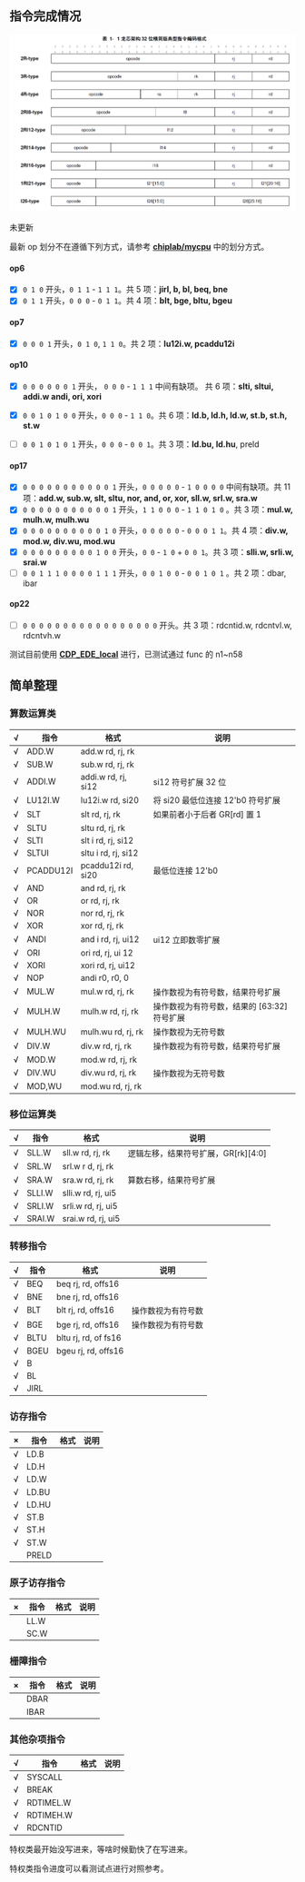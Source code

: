 ## 指令完成情况



![指令格式](./doc/pic/指令格式.png)

未更新

最新 op 划分不在遵循下列方式，请参考 **[chiplab/mycpu](https://gitee.com/loongson-edu/chiplab/tree/chiplab_diff/IP/myCPU)** 中的划分方式。

#### op6

- [x] `0 1 0`  开头，`0 1 1` - `1 1 1`。共 5 项：**jirl, b, bl, beq, bne**
- [x] `0 1 1` 开头，`0 0 0` - `0 1 1`。共 4 项：**blt, bge, bltu, bgeu**

#### op7

- [x] `0 0 0 1` 开头，`0 1 0`, `1 1 0`。共 2 项：**lu12i.w, pcaddu12i**

#### op10

- [x] `0 0 0 0 0 0 1` 开头， `0 0 0` - `1 1 1` 中间有缺项。 共 6 项：**slti, sltui, addi.w andi, ori, xori**

- [x] `0 0 1 0 1 0 0` 开头，`0 0 0` - `1 1 0`。共 6 项：**ld.b, ld.h, ld.w, st.b, st.h, st.w**
- [ ] `0 0 1 0 1 0 1` 开头，`0 0 0` - `0 0 1`。共 3 项：**ld.bu, ld.hu**, preld

#### op17

- [x] `0 0 0 0 0 0 0 0 0 0 0 1` 开头，`0 0 0 0 0` - `1 0 0 0 0`  中间有缺项。共 11 项：**add.w, sub.w, slt, sltu, nor, and, or, xor, sll.w, srl.w, sra.w**
- [x] `0 0 0 0 0 0 0 0 0 0 0 1` 开头，`1 1 0 0 0` - `1 1 0 1 0` 。共 3 项：**mul.w, mulh.w, mulh.wu**
- [x] `0 0 0 0 0 0 0 0 0 0 1 0` 开头，`0 0 0 0 0` - `0 0 0 1 1`。共 4 项：**div.w, mod.w, div.wu, mod.wu** 
- [x] `0 0 0 0 0 0 0 0 0 1 0 0` 开头，`0 0` - `1 0` + `0 0 1`。共 3 项：**slli.w, srli.w, srai.w**
- [ ] `0 0 1 1 1 0 0 0 0 1 1 1` 开头，`0 0 1 0 0` - `0 0 1 0 1` 。共 2 项：dbar, ibar

#### op22

- [ ] `0 0 0 0 0 0 0 0 0 0 0 0 0 0 0 0 0`  开头。共 3 项：rdcntid.w, rdcntvl.w, rdcntvh.w



测试目前使用 **[CDP_EDE_local](https://gitee.com/loongson-edu/cdp_ede_local)** 进行，已测试通过 func 的 n1~n58



## 简单整理

### 算数运算类

| √    | 指令      | 格式                | 说明                                        |
| ---- | --------- | ------------------- | ------------------------------------------- |
| √    | ADD.W     | add.w rd, rj, rk    |                                             |
| √    | SUB.W     | sub.w rd, rj, rk    |                                             |
| √    | ADDI.W    | addi.w rd, rj, si12 | si12 符号扩展 32 位                         |
| √    | LU12I.W   | lu12i.w rd, si20    | 将 si20 最低位连接 12'b0 符号扩展           |
| √    | SLT       | slt rd, rj, rk      | 如果前者小于后者 GR[rd] 置 1                |
| √    | SLTU      | sltu rd, rj, rk     |                                             |
| √    | SLTI      | slt i rd, rj, si12  |                                             |
| √    | SLTUI     | sltu i rd, rj, si12 |                                             |
| √    | PCADDU12I | pcaddu12i rd, si20  | 最低位连接 12'b0                            |
| √    | AND       | and rd, rj, rk      |                                             |
| √    | OR        | or rd, rj, rk       |                                             |
| √    | NOR       | nor rd, rj, rk      |                                             |
| √    | XOR       | xor rd, rj, rk      |                                             |
| √    | ANDI      | and i rd, rj, ui12  | ui12 立即数零扩展                           |
| √    | ORI       | ori rd, rj, ui 12   |                                             |
| √    | XORI      | xori rd, rj, ui12   |                                             |
| √    | NOP       | andi r0, r0, 0      |                                             |
| √    | MUL.W     | mul.w rd, rj, rk    | 操作数视为有符号数，结果符号扩展            |
| √    | MULH.W    | mulh.w rd, rj, rk   | 操作数视为有符号数，结果的 [63:32] 符号扩展 |
| √    | MULH.WU   | mulh.wu rd, rj, rk  | 操作数视为无符号数                          |
| √    | DIV.W     | div.w rd, rj, rk    | 操作数视为有符号数，结果符号扩展            |
| √    | MOD.W     | mod.w rd, rj, rk    |                                             |
| √    | DIV.WU    | div.wu rd, rj, rk   | 操作数视为无符号数                          |
| √    | MOD,WU    | mod.wu rd, rj, rk   |                                             |


### 移位运算类

| √   | 指令    | 格式                | 说明                                |
| ------- | ------------------- | ----------------------------------- | ----------------------------------- |
| √  | SLL.W   | sll.w rd, rj, rk    | 逻辑左移，结果符号扩展，GR\[rk][4:0] |
| √  | SRL.W   | srl.w r d, rj, rk   |                                     |
| √  | SRA.W   | sra.w rd, rj, rk    | 算数右移，结果符号扩展              |
| √ | SLLI.W  | slli.w rd, rj, ui5  |                                     |
| √ | SRLI.W  | srli.w rd, rj, ui5  |                                     |
| √ | SRAI.W  | srai.w rd, rj, ui5  |                                     |

### 转移指令

| √    | 指令 | 格式                 | 说明               |
| ---- | ---- | -------------------- | ------------------ |
| √    | BEQ  | beq rj, rd, offs16   |                    |
| √    | BNE  | bne rj, rd, offs16   |                    |
| √    | BLT  | blt rj, rd, offs16   | 操作数视为有符号数 |
| √    | BGE  | bge rj, rd, offs16   | 操作数视为有符号数 |
| √    | BLTU | bltu rj, rd, of fs16 |                    |
| √    | BGEU | bgeu rj, rd, offs16  |                    |
| √    | B    |                      |                    |
| √    | BL   |                      |                    |
| √    | JIRL |                      |                    |

### 访存指令

| ×    | 指令       | 格式 | 说明 |
| ---------- | ---- | ---- | ---- |
| √ | LD.B |      |      |
| √ | LD.H |      |      |
| √ | LD.W |      |      |
| √ | LD.BU |      |      |
| √ | LD.HU |      |      |
| √ | ST.B |      |      |
| √ | ST.H |      |      |
| √ | ST.W |      |      |
|  | PRELD |      |      |

### 原子访存指令

| ×     | 指令       | 格式 | 说明 |
| ---------- | ---- | ---- | ---- |
|  | LL.W |      |      |
|  | SC.W |      |      |

### 栅障指令

| ×     | 指令       | 格式 | 说明 |
| ---------- | ---- | ---- | ---- |
|  | DBAR |      |      |
|  | IBAR |      |      |

### 其他杂项指令

| √    | 指令       | 格式 | 说明 |
| ---------- | ---- | ---- | ---- |
| √ | SYSCALL |      |      |
| √ | BREAK |      |      |
| √ | RDTIMEL.W |      |      |
| √ | RDTIMEH.W |      |      |
| √ | RDCNTID |      |      |



特权类最开始没写进来，等啥时候勤快了在写进来。

特权类指令进度可以看测试点进行对照参考。
